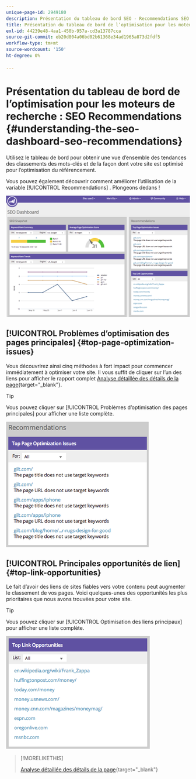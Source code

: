 ```yaml
---
unique-page-id: 2949180
description: Présentation du tableau de bord SEO - Recommendations SEO - Documents Marketo - Documentation du produit
title: Présentation du tableau de bord de l’optimisation pour les moteurs de recherche - Recommendations SEO
exl-id: 44239e48-4aa1-450b-957a-cd3a13787cca
source-git-commit: eb20d804a06bd02b61368e34ad1965a873d2fdf5
workflow-type: tm+mt
source-wordcount: '150'
ht-degree: 0%

---
```


# Présentation du tableau de bord de l’optimisation pour les moteurs de recherche : SEO Recommendations {#understanding-the-seo-dashboard-seo-recommendations}

Utilisez le tableau de bord pour obtenir une vue d’ensemble des tendances des classements des mots-clés et de la façon dont votre site est optimisé pour l’optimisation du référencement.

Vous pouvez également découvrir comment améliorer l’utilisation de la variable [!UICONTROL Recommendations] . Plongeons dedans !

![](assets/image2014-9-17-21-3a39-3a57.png)

## [!UICONTROL Problèmes d’optimisation des pages principales] {#top-page-optimization-issues}

Vous découvrirez ainsi cinq méthodes à fort impact pour commencer immédiatement à optimiser votre site. Il vous suffit de cliquer sur l’un des liens pour afficher le rapport complet [Analyse détaillée des détails de la page](/help/marketo/product-docs/additional-apps/seo/pages/seo-using-the-page-detail-drill-down.md){target="_blank"}.

>[!TIP]
>
>Vous pouvez cliquer sur [!UICONTROL Problèmes d’optimisation des pages principales] pour afficher une liste complète.

![](assets/image2014-9-17-21-3a40-3a52.png)

## [!UICONTROL Principales opportunités de lien] {#top-link-opportunities}

Le fait d’avoir des liens de sites fiables vers votre contenu peut augmenter le classement de vos pages. Voici quelques-unes des opportunités les plus prioritaires que nous avons trouvées pour votre site.

>[!TIP]
>
>Vous pouvez cliquer sur [!UICONTROL Optimisation des liens principaux] pour afficher une liste complète.

![](assets/image2014-9-17-21-3a41-3a17.png)

>[!MORELIKETHIS]
>
>[Analyse détaillée des détails de la page](/help/marketo/product-docs/additional-apps/seo/pages/seo-using-the-page-detail-drill-down.md){target="_blank"}
